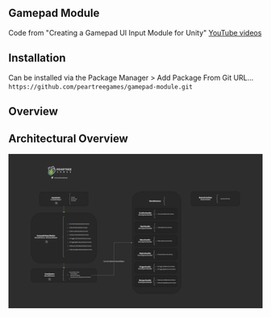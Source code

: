 ## Gamepad Module
Code from "Creating a Gamepad UI Input Module for Unity" [YouTube videos]()

## Installation

Can be installed via the Package Manager > Add Package From Git URL...
`https://github.com/peartreegames/gamepad-module.git`

## Overview

## Architectural Overview
![Architecture](./Documentation/Architecture.png)
